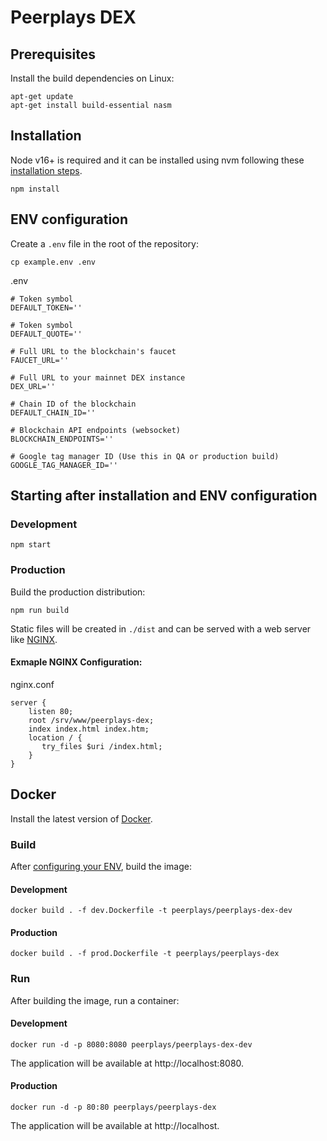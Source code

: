 # Peerplays DEX

## Prerequisites

Install the build dependencies on Linux:
```
apt-get update
apt-get install build-essential nasm
```

## Installation

Node v16+ is required and it can be installed using nvm following these [installation steps](https://github.com/nvm-sh/nvm#installing-and-updating).
```
npm install
```

## ENV configuration
Create a `.env` file in the root of the repository:

```
cp example.env .env
```

.env
```
# Token symbol
DEFAULT_TOKEN=''

# Token symbol
DEFAULT_QUOTE=''

# Full URL to the blockchain's faucet
FAUCET_URL=''

# Full URL to your mainnet DEX instance
DEX_URL=''

# Chain ID of the blockchain
DEFAULT_CHAIN_ID=''

# Blockchain API endpoints (websocket)
BLOCKCHAIN_ENDPOINTS=''

# Google tag manager ID (Use this in QA or production build)
GOOGLE_TAG_MANAGER_ID=''
```

## Starting after installation and ENV configuration
### Development
```
npm start
```
### Production
Build the production distribution:
```
npm run build
```
Static files will be created in `./dist` and can be served with a web server like [NGINX](https://www.nginx.com/).
#### Exmaple NGINX Configuration:
nginx.conf
```
server {
    listen 80;
    root /srv/www/peerplays-dex;
    index index.html index.htm;
    location / {
       try_files $uri /index.html;
    }
}
```


## Docker
Install the latest version of [Docker](https://docs.docker.com/get-docker/).

### Build
After [configuring your ENV](#ENV-configuration), build the image:

#### Development
```
docker build . -f dev.Dockerfile -t peerplays/peerplays-dex-dev
```

#### Production
```
docker build . -f prod.Dockerfile -t peerplays/peerplays-dex
```

### Run
After building the image, run a container:

#### Development
```
docker run -d -p 8080:8080 peerplays/peerplays-dex-dev 
```
The application will be available at http://localhost:8080.
#### Production
```
docker run -d -p 80:80 peerplays/peerplays-dex
```
The application will be available at http://localhost.
